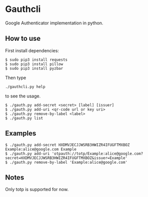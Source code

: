 # Gauthcli

Google Authenticator implementation in python.

## How to use

First install dependencies:

    $ sudo pip3 install requests
    $ sudo pip3 install pillow
    $ sudo pip3 install pyzbar

Then type

    ./gauthcli.py help

to see the usage.

    $ ./gauth.py add-secret <secret> [label] [issuer]
    $ ./gauth.py add-uri <qr-code url or key uri>
    $ ./gauth.py remove-by-label <label>
    $ ./gauth.py list

## Examples

    $ ./gauth.py add-secret HXDMVJECJJWSRB3HWIZR4IFUGFTMXBOZ Example:alice@google.com Example
    $ ./gauth.py add-uri 'otpauth://totp/Example:alice@google.com?secret=HXDMVJECJJWSRB3HWIZR4IFUGFTMXBOZ&issuer=Example'
    $ ./gauth.py remove-by-label 'Example:alice@google.com'

## Notes

Only totp is supported for now.
